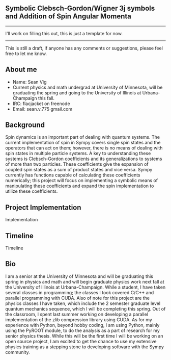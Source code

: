 ## Symbolic Clebsch-Gordon/Wigner 3j symbols and Addition of Spin Angular Momenta

***

I'll work on filling this out, this is just a template for now.

***

This is still a draft, if anyone has any comments or suggestions, please feel free to let me know.

## About me

* Name: Sean Vig
* Current physics and math undergrad at University of Minnesota, will be graduating the spring and going to the University of Illinois at Urbana-Champaign this fall.
* IRC: flacjacket on freenode
* Email: sean.v.775 gmail.com

## Background

Spin dynamics is an important part of dealing with quantum systems. The current implementation of spin in Sympy covers single spin states and the operators that can act on them; however, there is no means of dealing with spin states in multiple particle systems. A key to understanding these systems is Clebsch-Gordon coefficients and its generalizations to systems of more than two particles. These coefficients give the expansion of coupled spin states as a sum of product states and vice versa. Sympy currently has functions capable of calculating these coefficients numerically; this project will focus on implementing a symbolic means of manipulating these coefficients and expand the spin implementation to utilize these coefficients.

## Project Implementation

Implementation

## Timeline

Timeline

## Bio

I am a senior at the University of Minnesota and will be graduating this spring in physics and math and will begin graduate physics work next fall at the University of Illinois at Urbana-Champaign. While a student, I have taken several classes in programming; the classes I took covered C/C++ and parallel programming with CUDA. Also of note for this project are the physics classes I have taken, which include the 2 semester graduate level quantum mechanics sequence, which I will be completing this spring. Out of the classroom, I spent last summer working on developing a parallel implementation of the zlib compression library using CUDA. As for my experience with Python, beyond hobby coding, I am using Python, mainly using the PyROOT module, to do the analysis as a part of research for my senior physics thesis. While this will be the first time I will be working on an open source project, I am excited to get the chance to use my extensive physics training as a stepping stone to developing software with the Sympy community.